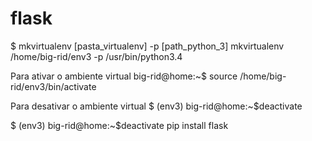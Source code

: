 # flask

$ mkvirtualenv [pasta_virtualenv] -p [path_python_3]
  mkvirtualenv /home/big-rid/env3 -p /usr/bin/python3.4
  
Para ativar o ambiente virtual
  big-rid@home:~$ source /home/big-rid/env3/bin/activate
  
Para desativar o ambiente virtual
$ (env3) big-rid@home:~$deactivate

$ (env3) big-rid@home:~$deactivate pip install flask
